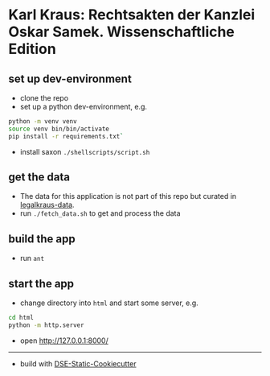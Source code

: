 # Karl Kraus: Rechtsakten der Kanzlei Oskar Samek. Wissenschaftliche Edition 


## set up dev-environment

* clone the repo
* set up a python dev-environment, e.g.
```bash
python -m venv venv
source venv bin/bin/activate
pip install -r requirements.txt`
```
* install saxon `./shellscripts/script.sh`

## get the data

* The data for this application is not part of this repo but curated in [legalkraus-data](https://github.com/karl-kraus/legalkraus-data).
* run `./fetch_data.sh` to get and process the data

## build the app
* run `ant`

## start the app
* change directory into `html` and start some server, e.g. 
```bash
cd html
python -m http.server
```
* open http://127.0.0.1:8000/



----
* build with [DSE-Static-Cookiecutter](https://github.com/acdh-oeaw/dse-static-cookiecutter)
